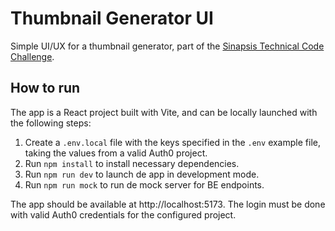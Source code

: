 # Thumbnail Generator UI
Simple UI/UX for a thumbnail generator, part of the [Sinapsis Technical Code Challenge](https://github.com/sinapsis-co/sinapsis-code-challenge).
## How to run
The app is a React project built with Vite, and can be locally launched with the following steps:
1) Create a `.env.local` file with the keys specified in the `.env` example file, taking the values from a valid Auth0 project.
2) Run `npm install` to install necessary dependencies.
3) Run `npm run dev` to launch de app in development mode.
4) Run `npm run mock` to run de mock server for BE endpoints.

The app should be available at http://localhost:5173. The login must be done with valid Auth0 credentials for the configured project.
